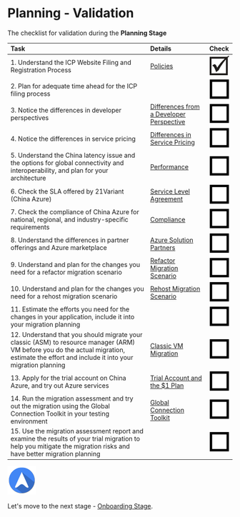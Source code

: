 <properties
	pageTitle="Global Customer Playbook planning-validate | Azure"
	description="Global Customer Playbook planning-validate"
	services="global-customer-playbook"
	documentationCenter=""
	authors="jtong"
	manager="edwinc"
	editor=""
	tags="global-customer-playbook"/>

<tags
	ms.service="migration-lifecycle-planning"
	ms.workload=""
	ms.tgt_pltfrm=""
	ms.devlang="na"
	ms.topic="article"
	ms.date="12/26/2016"
	wacn.date="12/26/2016"
	wacn.lang="en" 
	ms.author="jtong"/>

# Planning - Validation

The checklist for validation during the **Planning Stage**

| Task | Details | Check |
|:---- |:------- |:----- |
1. Understand the ICP Website Filing and Registration Process | [Policies](/solutions/global-customer/planning/guidance/policies/) | ![d](../media/check-box.png)
2. Plan for adequate time ahead for the ICP filing process |  | ![ud](../media/empty-box.png)
3. Notice the differences in developer perspectives | [Differences from a Developer Perspective](/solutions/global-customer/planning/guidance/parity/) | ![ud](../media/empty-box.png)
4. Notice the differences in service pricing | [Differences in Service Pricing](/solutions/global-customer/planning/guidance/parity/) | ![ud](../media/empty-box.png)
5. Understand the China latency issue and the options for global connectivity and interoperability, and plan for your architecture | [Performance](/solutions/global-customer/planning/guidance/performance/) | ![ud](../media/empty-box.png)
6. Check the SLA offered by 21Variant (China Azure) | [Service Level Agreement](/solutions/global-customer/planning/guidance/partners/) | ![ud](../media/empty-box.png)
7. Check the compliance of China Azure for national, regional, and industry-specific requirements | [Compliance](/solutions/global-customer/planning/guidance/partners/) | ![ud](../media/empty-box.png)
8. Understand the differences in partner offerings and Azure marketplace | [Azure Solution Partners](/solutions/global-customer/planning/guidance/partners/) | ![ud](../media/empty-box.png)
9. Understand and plan for the changes you need for a refactor migration scenario | [Refactor Migration Scenario](/solutions/global-customer/planning/guidance/refactor-migration/) | ![ud](../media/empty-box.png)
10. Understand and plan for the changes you need for a rehost migration scenario | [Rehost Migration Scenario](/solutions/global-customer/planning/guidance/rehost-migration/) | ![ud](../media/empty-box.png)
11. Estimate the efforts you need for the changes in your application, include it into your migration planning |  | ![ud](../media/empty-box.png)
12. Understand that you should migrate your classic (ASM) to resource manager (ARM) VM before you do the actual migration, estimate the effort and include it into your migration planning | [Classic VM Migration](/solutions/global-customer/other-migration-tools/) | ![ud](../media/empty-box.png)
13. Apply for the trial account on China Azure, and try out Azure services | [Trial Account and the $1 Plan](/solutions/global-customer/planning/guidance/partners) | ![ud](../media/empty-box.png)
14. Run the migration assessment and try out the migration using the Global Connection Toolkit in your testing environment | [Global Connection Toolkit](/solutions/global-customer/migration-assistant) | ![ud](../media/empty-box.png)
15. Use the migration assessment report and examine the results of your trial migration to help you mitigate the migration risks and have better migration planning |  | ![ud](../media/empty-box.png)

![navigation](../media/navigation.png)

Let's move to the next stage - [Onboarding Stage](/solutions/global-customer/onboarding/validate/).

 
